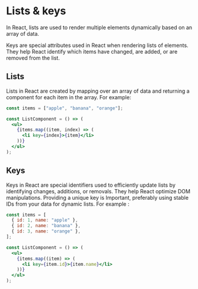 # Lists & keys

In React, lists are used to render multiple elements dynamically based on an array of data.

Keys are special attributes used in React when rendering lists of elements. They help React identify which items have changed, are added, or are removed from the list.

## Lists

Lists in React are created by mapping over an array of data and returning a component for each item in the array. For example:

```jsx
const items = ["apple", "banana", "orange"];

const ListComponent = () => (
  <ul>
    {items.map((item, index) => (
      <li key={index}>{item}</li>
    ))}
  </ul>
);
```

## Keys

Keys in React are special identifiers used to efficiently update lists by identifying changes, additions, or removals. They help React optimize DOM manipulations. Providing a unique key is Important, preferably using stable IDs from your data for dynamic lists. For example :

```jsx
const items = [
  { id: 1, name: "apple" },
  { id: 2, name: "banana" },
  { id: 3, name: "orange" },
];

const ListComponent = () => (
  <ul>
    {items.map((item) => (
      <li key={item.id}>{item.name}</li>
    ))}
  </ul>
);
```
